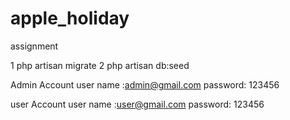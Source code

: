 # apple_holiday
assignment

1 php artisan migrate
2 php artisan db:seed

Admin Account
user name :admin@gmail.com
password: 123456


user Account
user name :user@gmail.com
password: 123456
